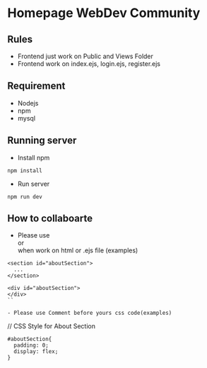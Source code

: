 # Homepage WebDev Community

## Rules

- Frontend just work on Public and Views Folder
- Frontend work on index.ejs, login.ejs, register.ejs

## Requirement

- Nodejs
- npm
- mysql

## Running server

- Install npm

```
npm install
```

- Run server

```
npm run dev
```

## How to collaboarte

- Please use <section> or <div> when work on html or .ejs file (examples)

```
<section id="aboutSection">
  ...
</section>

<div id="aboutSection">
</div>
``

- Please use Comment before yours css code(examples)
```

// CSS Style for About Section

```
#aboutSection{
  padding: 0;
  display: flex;
}
```
